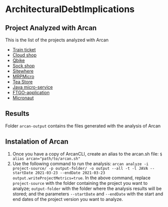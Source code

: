 # ArchitecturalDebtImplications

## Project Analyzed with Arcan

This is the list of the projects analyzed with Arcan

* [Train ticket](https://github.com/FudanSELab/train-ticket)
* [Cloud shop](https://github.com/yun19830206/CloudShop-MicroService-Architecture)
* [Qbike](https://github.com/JoeCao/qbike)
* [Sock shop](https://github.com/microservices-demo/microservices-demo)
* [Sitewhere](https://github.com/sitewhere/sitewhere)
* [MRPMicro](https://github.com/microsoft/PartsUnlimitedMRP)
* [Tea Store](https://github.com/DescartesResearch/TeaStore)
* [Java micro-service](https://github.com/apssouza22/java-microservice)
* [FTGO-application](https://github.com/microservices-patterns/ftgo-application)
* [Micronaut](https://github.com/asc-lab/micronaut-microservices-poc)

## Results

Folder `arcan-output` contains the files generated with the analysis of Arcan

## Instalation of Arcan

1. Once you have a copy of ArcanCLI, create an alias to the arcan.sh file: `$ alias arcan="path/to/arcan.sh"`
2. Use the following command to run the analysis: `arcan analyze -i project-source/ -p output-folder/ -o output --all -t -l JAVA --startDate 2021-03-23 --endDate 2021-03-23 output.writeProjectMetrics=true`. In the above command, replace `project-source` with the folder containing the project you want to analyze; `output-folder` with the folder where the analysis results will be stored; and the parameters `--startDate` and `--endDate` with the start and end dates of the project version you want to analyze.
